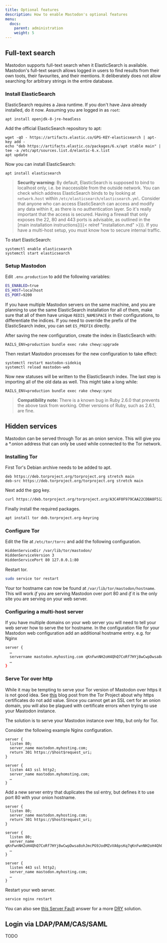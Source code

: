 ```yaml
---
title: Optional features
description: How to enable Mastodon's optional features
menu:
  docs:
    parent: administration
    weight: 5
---
```


## Full-text search

Mastodon supports full-text search when it ElasticSearch is available. Mastodon's full-text search allows logged in users to find results from their own toots, their favourites, and their mentions. It deliberately does not allow searching for arbitrary strings in the entire database.

### Install ElasticSearch

ElasticSearch requires a Java runtime. If you don't have Java already installed, do it now. Assuming you are logged in as `root`:

    apt install openjdk-8-jre-headless

Add the official ElasticSearch repository to apt:

    wget -qO - https://artifacts.elastic.co/GPG-KEY-elasticsearch | apt-key add -
    echo "deb https://artifacts.elastic.co/packages/6.x/apt stable main" | tee -a /etc/apt/sources.list.d/elastic-6.x.list
    apt update

Now you can install ElasticSearch:

    apt install elasticsearch

> **Security warning:** By default, ElasticSearch is supposed to bind to localhost only, i.e. be inaccessible from the outside network. You can check which address ElasticSearch binds to by looking at `network.host` within `/etc/elasticsearch/elasticsearch.yml`. Consider that anyone who can access ElasticSearch can access and modify any data within it, as there is no authentication layer. So it's really important that the access is secured. Having a firewall that only exposes the 22, 80 and 443 ports is advisable, as outlined in the [main installation instructions]({{< relref "installation.md" >}}). If you have a multi-host setup, you must know how to secure internal traffic.

To start ElasticSearch:

    systemctl enable elasticsearch
    systemctl start elasticsearch

### Setup Mastodon

Edit `.env.production` to add the following variables:

```bash
ES_ENABLED=true
ES_HOST=localhost
ES_PORT=9200
```

If you have multiple Mastodon servers on the same machine, and you are planning to use the same ElasticSearch installation for all of them, make sure that all of them have unique `REDIS_NAMESPACE` in their configurations, to differentiate the indices. If you need to override the prefix of the ElasticSearch index, you can set `ES_PREFIX` directly.

After saving the new configuration, create the index in ElasticSearch with:

    RAILS_ENV=production bundle exec rake chewy:upgrade

Then restart Mastodon processes for the new configuration to take effect:

    systemctl restart mastodon-sidekiq
    systemctl reload mastodon-web

Now new statuses will be written to the ElasticSearch index. The last step is importing all of the old data as well. This might take a long while:

    RAILS_ENV=production bundle exec rake chewy:sync

> **Compatibility note:** There is a known bug in Ruby 2.6.0 that prevents the above task from working. Other versions of Ruby, such as 2.6.1, are fine.

## Hidden services

Mastodon can be served through Tor as an onion service. This will give you a *.onion address that can only be used while connected to the Tor network.

### Installing Tor

First Tor's Debian archive needs to be added to apt.

```
deb https://deb.torproject.org/torproject.org stretch main
deb-src https://deb.torproject.org/torproject.org stretch main
```

Next add the gpg key.

```bash
curl https://deb.torproject.org/torproject.org/A3C4F0F979CAA22CDBA8F512EE8CBC9E886DDD89.asc | gpg --import
```

Finally install the required packages.

```bash
apt install tor deb.torproject.org-keyring
```

### Configure Tor

Edit the file at `/etc/tor/torrc` and add the following configuration.

```bash
HiddenServiceDir /var/lib/tor/mastodon/
HiddenServiceVersion 3
HiddenServicePort 80 127.0.0.1:80
```

Restart tor.

```bash
sudo service tor restart
```

Your tor hostname can now be found at `/var/lib/tor/mastodon/hostname`. This will work _if_ you are serving Mastodon over port 80 and _if_ it is the only site you are serving on your web server.

### Configuring a multi-host server

If you have multiple domains on your web server you will need to tell your web server how to serve the tor hostname. In the configuration file for your Mastodon web configuration add an additional hostname entry. e.g. for Nginx

```bash
server {
  …
  servername mastodon.myhosting.com qKnFwnNH2oH4QhQ7CoRf7HYj8wCwpDwsa8ohJmcPG9JodMZvVA6psKq7qKnFwnNH2oH4QhQ7CoRf7HYj8wCwpDwsa8ohJmcPG9JodMZvVA6psKq7.onion
  …
}
```

### Serve Tor over http

While it may be tempting to serve your Tor version of Mastodon over https it is not good idea. See [this](https://blog.torproject.org/facebook-hidden-services-and-https-certs) blog post from the Tor Project about why https certificates do not add value. Since you cannot get an SSL cert for an onion domain, you will also be plagued with certificate errors when trying to use your Mastodon instance.

The solution is to serve your Mastodon instance over http, but only for Tor.

Consider the following example Nginx configuration.

```
server {
  listen 80;
  server_name mastodon.myhosting.com;
  return 301 https://$host$request_uri;
}

server {
  listen 443 ssl http2;
  server_name mastodon.myhomsting.com;
  …
}
```

Add a new server entry that duplicates the ssl entry, but defines it to use port 80 with your onion hostname.

```
server {
  listen 80;
  server_name mastodon.myhosting.com;
  return 301 https://$host$request_uri;
}

server {
  listen 80;
  server_name qKnFwnNH2oH4QhQ7CoRf7HYj8wCwpDwsa8ohJmcPG9JodMZvVA6psKq7qKnFwnNH2oH4QhQ7CoRf7HYj8wCwpDwsa8ohJmcPG9JodMZvVA6psKq7.onion;
  …
}

server {
  listen 443 ssl http2;
  server_name mastodon.myhosting.com;
  …
}
```

Restart your web server.

```bash
service nginx restart
```

You can also see [this Server Fault](https://serverfault.com/a/373661) answer for a more [DRY](https://en.wikipedia.org/wiki/Don%27t_repeat_yourself) solution.

## Login via LDAP/PAM/CAS/SAML

TODO

